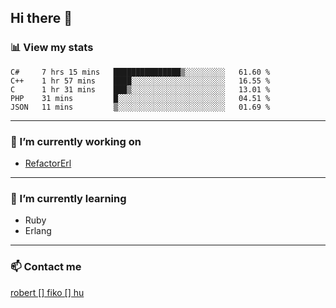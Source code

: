 ## Hi there 👋

### 📊 View my stats

<!--START_SECTION:waka-->
```text
C#     7 hrs 15 mins   ███████████████▒░░░░░░░░░   61.60 % 
C++    1 hr 57 mins    ████░░░░░░░░░░░░░░░░░░░░░   16.55 % 
C      1 hr 31 mins    ███▒░░░░░░░░░░░░░░░░░░░░░   13.01 % 
PHP    31 mins         █░░░░░░░░░░░░░░░░░░░░░░░░   04.51 % 
JSON   11 mins         ▒░░░░░░░░░░░░░░░░░░░░░░░░   01.69 % 
```
<!--END_SECTION:waka-->


---

### 🔭 I’m currently working on
- [RefactorErl](https://plc.inf.elte.hu/erlang/)

---

### 🌱 I’m currently learning
- Ruby
- Erlang

---

### 📫 Contact me
[robert [] fiko [] hu](mailto:robert@fiko.hu)



<!--
**robertfiko/robertfiko** is a ✨ _special_ ✨ repository because its `README.md` (this file) appears on your GitHub profile.

Here are some ideas to get you started:

- 🔭 I’m currently working on ...
- 🌱 I’m currently learning ...
- 👯 I’m looking to collaborate on ...
- 🤔 I’m looking for help with ...
- 💬 Ask me about ...
- 📫 How to reach me: ...
- 😄 Pronouns: ...
- ⚡ Fun fact: ...
-->
